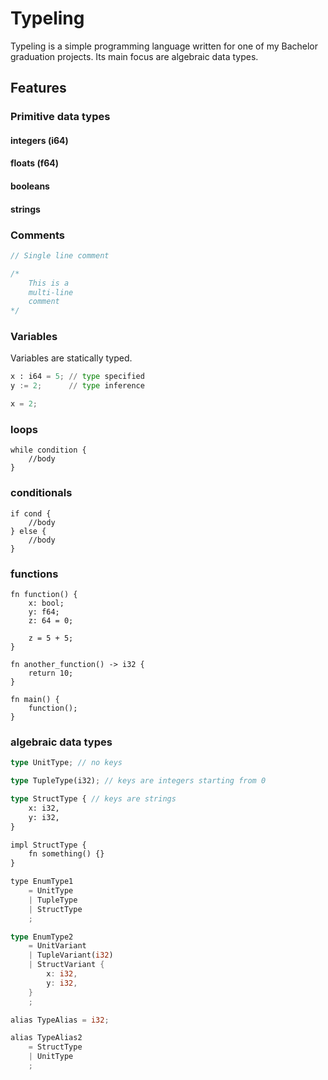 # Typeling

Typeling is a simple programming language written for one of my Bachelor graduation projects. Its main focus are algebraic data types.

## Features

### Primitive data types

#### integers (i64)
#### floats (f64)
#### booleans
#### strings


### Comments

```rust
// Single line comment

/*
    This is a 
    multi-line 
    comment
*/

```

### Variables

Variables are statically typed.

```python
x : i64 = 5; // type specified
y := 2;      // type inference 

x = 2;
```

### loops

```typeling
while condition {
	//body
}

```

### conditionals

```typeling
if cond {
    //body
} else {
    //body
}
```

### functions

```typeling
fn function() {
    x: bool;
    y: f64;
    z: 64 = 0;

    z = 5 + 5;
}

fn another_function() -> i32 {
    return 10;
}

fn main() {
    function();
}
```

### algebraic data types

```rust
type UnitType; // no keys

type TupleType(i32); // keys are integers starting from 0

type StructType { // keys are strings
    x: i32,
    y: i32,
}

impl StructType {
    fn something() {}
}

type EnumType1
    = UnitType
    | TupleType
    | StructType
    ;

type EnumType2
    = UnitVariant
    | TupleVariant(i32)
    | StructVariant {
        x: i32,
        y: i32,
    }
    ;

alias TypeAlias = i32;

alias TypeAlias2
    = StructType 
    | UnitType
    ;

```
